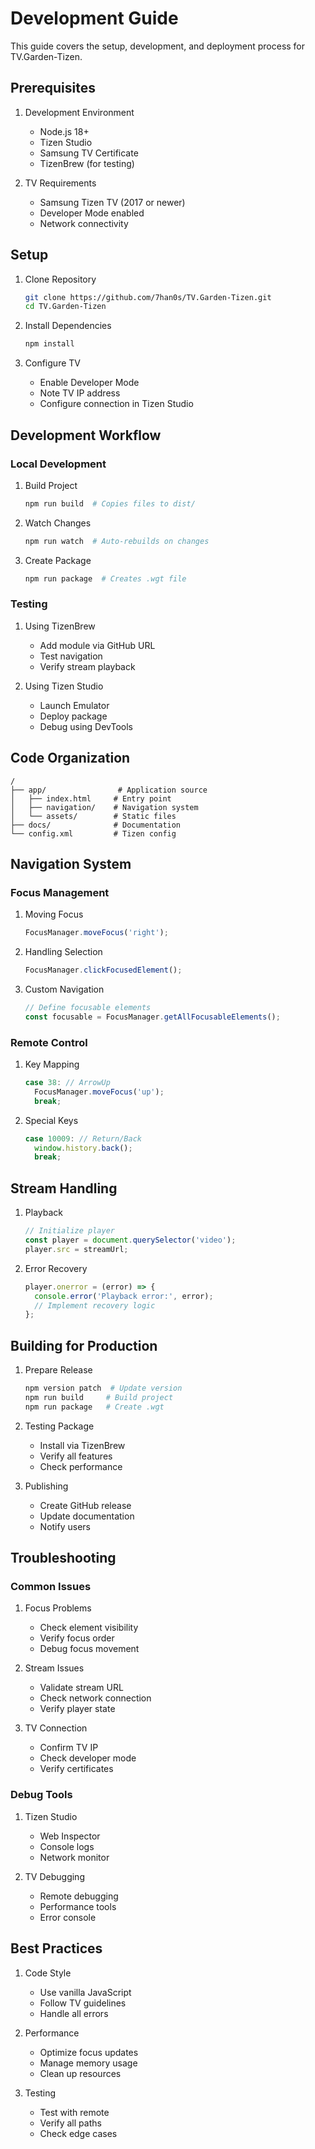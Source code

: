 # Development Guide

This guide covers the setup, development, and deployment process for TV.Garden-Tizen.

## Prerequisites

1. Development Environment
   - Node.js 18+
   - Tizen Studio
   - Samsung TV Certificate
   - TizenBrew (for testing)

2. TV Requirements
   - Samsung Tizen TV (2017 or newer)
   - Developer Mode enabled
   - Network connectivity

## Setup

1. Clone Repository
   ```bash
   git clone https://github.com/7han0s/TV.Garden-Tizen.git
   cd TV.Garden-Tizen
   ```

2. Install Dependencies
   ```bash
   npm install
   ```

3. Configure TV
   - Enable Developer Mode
   - Note TV IP address
   - Configure connection in Tizen Studio

## Development Workflow

### Local Development

1. Build Project
   ```bash
   npm run build  # Copies files to dist/
   ```

2. Watch Changes
   ```bash
   npm run watch  # Auto-rebuilds on changes
   ```

3. Create Package
   ```bash
   npm run package  # Creates .wgt file
   ```

### Testing

1. Using TizenBrew
   - Add module via GitHub URL
   - Test navigation
   - Verify stream playback

2. Using Tizen Studio
   - Launch Emulator
   - Deploy package
   - Debug using DevTools

## Code Organization

```
/
├── app/                # Application source
│   ├── index.html     # Entry point
│   ├── navigation/    # Navigation system
│   └── assets/        # Static files
├── docs/              # Documentation
└── config.xml         # Tizen config
```

## Navigation System

### Focus Management

1. Moving Focus
   ```javascript
   FocusManager.moveFocus('right');
   ```

2. Handling Selection
   ```javascript
   FocusManager.clickFocusedElement();
   ```

3. Custom Navigation
   ```javascript
   // Define focusable elements
   const focusable = FocusManager.getAllFocusableElements();
   ```

### Remote Control

1. Key Mapping
   ```javascript
   case 38: // ArrowUp
     FocusManager.moveFocus('up');
     break;
   ```

2. Special Keys
   ```javascript
   case 10009: // Return/Back
     window.history.back();
     break;
   ```

## Stream Handling

1. Playback
   ```javascript
   // Initialize player
   const player = document.querySelector('video');
   player.src = streamUrl;
   ```

2. Error Recovery
   ```javascript
   player.onerror = (error) => {
     console.error('Playback error:', error);
     // Implement recovery logic
   };
   ```

## Building for Production

1. Prepare Release
   ```bash
   npm version patch  # Update version
   npm run build     # Build project
   npm run package   # Create .wgt
   ```

2. Testing Package
   - Install via TizenBrew
   - Verify all features
   - Check performance

3. Publishing
   - Create GitHub release
   - Update documentation
   - Notify users

## Troubleshooting

### Common Issues

1. Focus Problems
   - Check element visibility
   - Verify focus order
   - Debug focus movement

2. Stream Issues
   - Validate stream URL
   - Check network connection
   - Verify player state

3. TV Connection
   - Confirm TV IP
   - Check developer mode
   - Verify certificates

### Debug Tools

1. Tizen Studio
   - Web Inspector
   - Console logs
   - Network monitor

2. TV Debugging
   - Remote debugging
   - Performance tools
   - Error console

## Best Practices

1. Code Style
   - Use vanilla JavaScript
   - Follow TV guidelines
   - Handle all errors

2. Performance
   - Optimize focus updates
   - Manage memory usage
   - Clean up resources

3. Testing
   - Test with remote
   - Verify all paths
   - Check edge cases
